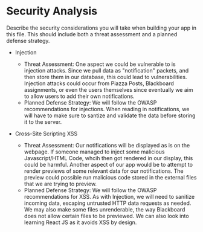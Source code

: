 # Security Analysis

Describe the security considerations you will take when building your app in this file. This should
include both a threat assessment and a planned defense strategy.

- Injection
    - Threat Assessment: One aspect we could be vulnerable to is injection attacks. Since we pull data as "notification" packets,
        and then store them in our database, this could lead to vulnerabilities.
        Injection attacks could occur from Piazza Posts, Blackboard assignments, or even the users
        themselves since eventually we aim to allow users to add their own notifications.
    - Planned Defense Strategy: We will follow the OWASP recommendations for injections.
        When reading in notifications, we will have to make sure to santize and validate the data
        before storing it to the server.

- Cross-Site Scripting XSS
    - Threat Assessment: Our notifications will be displayed as is on the webpage. If someone managed to inject
        some malicious Javascript/HTML Code, whcih then got rendered in our display, this could be harmful. 
        Another aspect of our app would be to attempt to render previews of some relevant data for our notifications.
        The preview could possible run malicious code stored in the external files that we are trying to preview.
    - Planned Defense Strategy: We will follow the OWASP recommendations for XSS.
        As with Injection, we will need to sanitize incoming data, escaping untrusted HTTP data requests as needed.
        We may also make some files unrenderable, the way Blackboard does not allow certain files to be previewed.
        We can also look into learning React JS as it avoids XSS by design.

